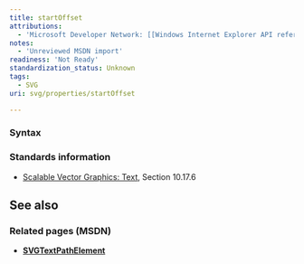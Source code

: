 ```yaml
---
title: startOffset
attributions:
  - 'Microsoft Developer Network: [[Windows Internet Explorer API reference](http://msdn.microsoft.com/en-us/library/ie/hh828809%28v=vs.85%29.aspx) Article]'
notes:
  - 'Unreviewed MSDN import'
readiness: 'Not Ready'
standardization_status: Unknown
tags:
  - SVG
uri: svg/properties/startOffset

---
```

### <span>Syntax</span>

### <span>Standards information</span>

-   [Scalable Vector Graphics: Text](http://go.microsoft.com/fwlink/p/?linkid=199818), Section 10.17.6

## <span>See also</span>

### <span>Related pages (MSDN)</span>

-   [**SVGTextPathElement**](/svg/elements/textPath)
